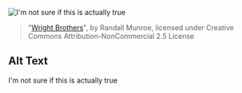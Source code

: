 ![I'm not sure if this is actually true](https://imgs.xkcd.com/comics/wright_brothers.png)
> "[Wright Brothers](https://xkcd.com/106/)", by Randall Munroe, licensed under Creative Commons Attribution-NonCommercial 2.5 License

## Alt Text
I'm not sure if this is actually true

